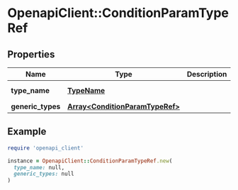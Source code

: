 # OpenapiClient::ConditionParamTypeRef

## Properties

| Name | Type | Description | Notes |
| ---- | ---- | ----------- | ----- |
| **type_name** | [**TypeName**](TypeName.md) |  | [default to &#39;TYPE_NAME_UNSPECIFIED&#39;] |
| **generic_types** | [**Array&lt;ConditionParamTypeRef&gt;**](ConditionParamTypeRef.md) |  | [optional] |

## Example

```ruby
require 'openapi_client'

instance = OpenapiClient::ConditionParamTypeRef.new(
  type_name: null,
  generic_types: null
)
```

